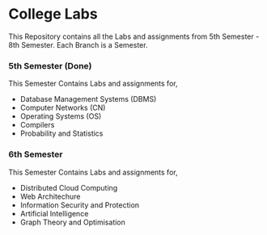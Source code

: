 # College Labs 
This Repository contains all the Labs and assignments from 5th Semester - 8th Semester.
Each Branch is a Semester.

### 5th Semester (Done)
This Semester Contains Labs and assignments for,
- Database Management Systems (DBMS)
- Computer Networks (CN)
- Operating Systems (OS)
- Compilers 
- Probability and Statistics 

### 6th Semester 
This Semester Contains Labs and assignments for,
- Distributed Cloud Computing 
- Web Architechure 
- Information Security and Protection 
- Artificial Intelligence 
- Graph Theory and Optimisation  
